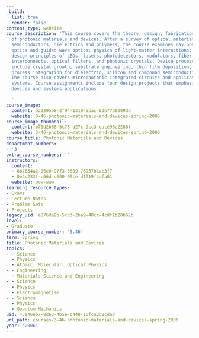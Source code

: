 ```yaml
---
_build:
  list: true
  render: false
content_type: website
course_description: 'This course covers the theory, design, fabrication and applications
  of photonic materials and devices. After a survey of optical materials design for
  semiconductors, dielectrics and polymers, the course examines ray optics, electromagnetic
  optics and guided wave optics; physics of light-matter interactions; and device
  design principles of LEDs, lasers, photodetectors, modulators, fiber and waveguide
  interconnects, optical filters, and photonic crystals. Device processing topics
  include crystal growth, substrate engineering, thin film deposition, etching and
  process integration for dielectric, silicon and compound semiconductor materials.
  The course also covers microphotonic integrated circuits and applications in telecom/datacom
  systems. Course assignments include four design projects that emphasize materials,
  devices and systems applications.

  '
course_image:
  content: d32295b8-2f94-1319-5bac-03b77d9009dd
  website: 3-46-photonic-materials-and-devices-spring-2006
course_image_thumbnail:
  content: b76d2b68-5c73-d27c-9cc3-cace98e2286f
  website: 3-46-photonic-materials-and-devices-spring-2006
course_title: Photonic Materials and Devices
department_numbers:
- '3'
extra_course_numbers: ''
instructors:
  content:
  - 8b7654a2-06e0-97f3-5689-7693701ac3f7
  - 0e4c233f-c66d-d690-99ce-df719f4afa01
  website: ocw-www
learning_resource_types:
- Exams
- Lecture Notes
- Problem Sets
- Projects
legacy_uid: e876da9b-5cc3-2ba9-48cc-4cdf1b28b62b
level:
- Graduate
primary_course_number: '3.46'
term: Spring
title: Photonic Materials and Devices
topics:
- - Science
  - Physics
  - Atomic, Molecular, Optical Physics
- - Engineering
  - Materials Science and Engineering
- - Science
  - Physics
  - Electromagnetism
- - Science
  - Physics
  - Quantum Mechanics
uid: 43846eb7-8d63-4b5e-b448-15fca2d2cdad
url_path: courses/3-46-photonic-materials-and-devices-spring-2006
year: '2006'
---
```

